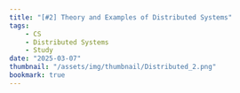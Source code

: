 ```yaml
---
title: "[#2] Theory and Examples of Distributed Systems"
tags:
    - CS
    - Distributed Systems
    - Study
date: "2025-03-07"
thumbnail: "/assets/img/thumbnail/Distributed_2.png"
bookmark: true
---
```


